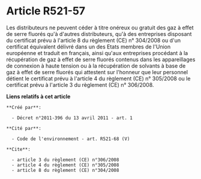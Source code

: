 # Article R521-57

Les distributeurs ne peuvent céder à titre onéreux ou gratuit des gaz à effet de serre fluorés qu'à d'autres distributeurs,
qu'à des entreprises disposant du certificat prévu à l'article 8 du règlement (CE) n° 304/2008 ou d'un certificat équivalent
délivré dans un des Etats membres de l'Union européenne et traduit en français, ainsi qu'aux entreprises procédant à la
récupération de gaz à effet de serre fluorés contenus dans les appareillages de connexion à haute tension ou à la
récupération de solvants à base de gaz à effet de serre fluorés qui attestent sur l'honneur que leur personnel détient le
certificat prévu à l'article 4 du règlement (CE) n° 305/2008 ou le certificat prévu à l'article 3 du règlement (CE) n°
306/2008.

**Liens relatifs à cet article**

	**Créé par**:

	  - Décret n°2011-396 du 13 avril 2011 - art. 1

	**Cité par**:

	  - Code de l'environnement - art. R521-68 (V)

	**Cite**:

	  - article 3 du règlement (CE) n°306/2008
	  - article 4 du règlement (CE) n°305/2008
	  - article 8 du règlement (CE) n°304/2008
